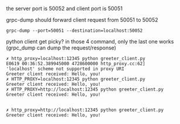 
the server port is 50052 and client port is 50051

grpc-dump should forward client request from 50051 to 50052

```
grpc-dump --port=50051 --destination=localhost:50052
```

python client get picky? in those 4 command, only the last one works (grpc_dump can dump the request/response)

```
✗ http_proxy=localhost:12345 python greeter_client.py
E0619 00:36:52.389945000 4728600000 http_proxy.cc:62]                  'localhost' scheme not supported in proxy URI
Greeter client received: Hello, you!
✗ HTTP_PROXY=localhost:12345 python greeter_client.py
Greeter client received: Hello, you!
✗ HTTP_PROXY=http://localhost:12345 python greeter_client.py
Greeter client received: Hello, you!


✗ http_proxy=http://localhost:12345 python greeter_client.py
Greeter client received: Hello, you!
```
